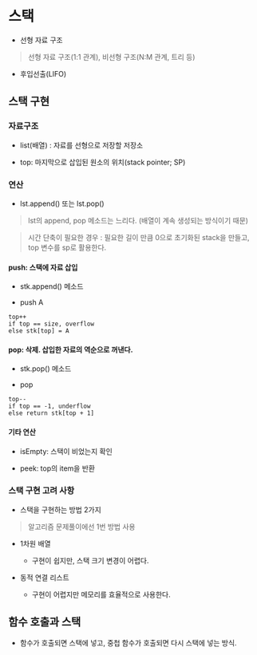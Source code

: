 # 스택

- 선형 자료 구조

> 선형 자료 구조(1:1 관계), 비선형 구조(N:M 관계, 트리 등)

- 후입선출(LIFO)

## 스택 구현

### 자료구조

- list(배열) : 자료를 선형으로 저장할 저장소

- top: 마지막으로 삽입된 원소의 위치(stack pointer; SP)

### 연산

- lst.append() 또는 lst.pop()

> lst의 append, pop 메소드는 느리다. (배열이 계속 생성되는 방식이기 때문)

> 시간 단축이 필요한 경우 : 필요한 길이 만큼 0으로 초기화된 stack을 만들고, top 변수를 sp로 활용한다.

#### push: 스택에 자료 삽입

- stk.append() 메소드

- push A

```
top++
if top == size, overflow
else stk[top] = A
```

#### pop: 삭제. 삽입한 자료의 역순으로 꺼낸다.

- stk.pop() 메소드

- pop

```
top--
if top == -1, underflow
else return stk[top + 1]
```

#### 기타 연산

- isEmpty: 스택이 비었는지 확인

- peek: top의 item을 반환

### 스택 구현 고려 사항

- 스택을 구현하는 방법 2가지

> 알고리즘 문제풀이에선 1번 방법 사용

- 1차원 배열

    - 구현이 쉽지만, 스택 크기 변경이 어렵다.

- 동적 연결 리스트

    - 구현이 어렵지만 메모리를 효율적으로 사용한다.

## 함수 호출과 스택

- 함수가 호출되면 스택에 넣고, 중첩 함수가 호출되면 다시 스택에 넣는 방식.